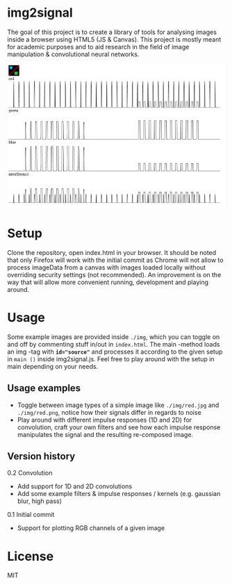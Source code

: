 # img2signal
The goal of this project is to create a library of tools for analysing images inside a browser using HTML5 (JS & Canvas). This project is mostly meant for academic purposes and to aid research in the field of image manipulation & convolutional neural networks.

![Image decomposition into signals](./img/demo.jpg?raw=true "Image decomposition into signals")

# Setup
Clone the repository, open index.html in your browser. It should be noted that only Firefox will work with the initial commit as Chrome will not allow to process imageData from a canvas with images loaded locally without overriding security settings (not recommended). An improvement is on the way that will allow more convenient running, development and playing around.

# Usage
Some example images are provided inside `./img`, which you can toggle on and off by commenting stuff in/out in `index.html`. The main -method loads an img -tag with **`id="source"`** and processes it according to the given setup in `main ()` inside img2signal.js. Feel free to play around with the setup in main depending on your needs.

## Usage examples
- Toggle between image types of a simple image like `./img/red.jpg` and `./img/red.png`, notice how their signals differ in regards to noise
- Play around with different impulse responses (1D and 2D) for convolution, craft your own filters and see how each impulse response manipulates the signal and the resulting re-composed image.

## Version history
0.2 Convolution
 - Add support for 1D and 2D convolutions
 - Add some example filters & impulse responses / kernels (e.g. gaussian blur, high pass)

0.1 Initial commit
 - Support for plotting RGB channels of a given image

# License
MIT
